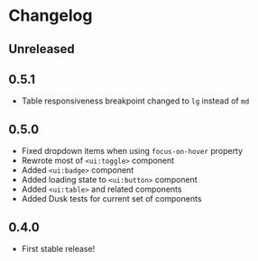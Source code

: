 # Changelog

## Unreleased

## 0.5.1

- Table responsiveness breakpoint changed to `lg` instead of `md`

## 0.5.0

- Fixed dropdown items when using `focus-on-hover` property
- Rewrote most of `<ui:toggle>` component
- Added `<ui:badge>` component
- Added loading state to `<ui:button>` component
- Added `<ui:table>` and related components
- Added Dusk tests for current set of components

## 0.4.0

- First stable release!
